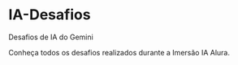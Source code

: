 # IA-Desafios
 Desafios de IA do Gemini

 Conheça todos os desafios realizados durante a Imersão IA Alura.
